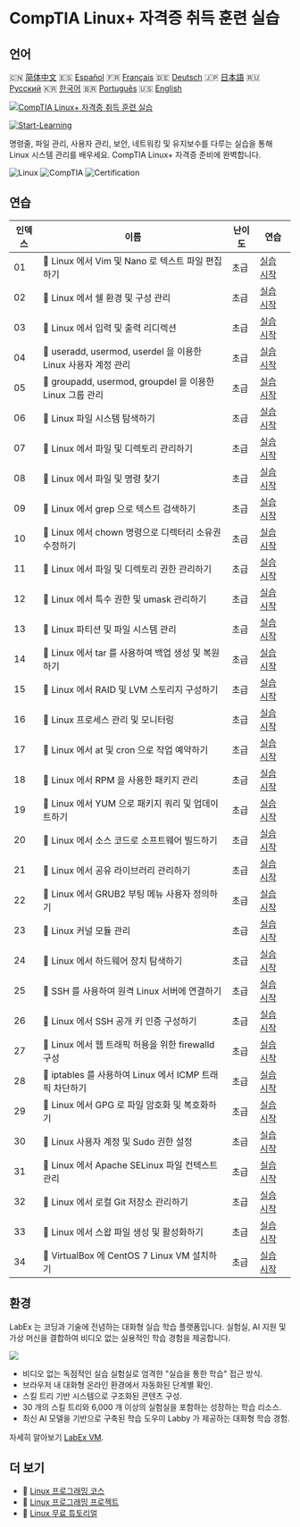 # CompTIA Linux+ 자격증 취득 훈련 실습

## 언어

🇨🇳 [简体中文](README_zh.md) 🇪🇸 [Español](README_es.md) 🇫🇷 [Français](README_fr.md) 🇩🇪 [Deutsch](README_de.md) 🇯🇵 [日本語](README_ja.md) 🇷🇺 [Русский](README_ru.md) 🇰🇷 [한국어](README_ko.md) 🇧🇷 [Português](README_pt.md) 🇺🇸 [English](README.md) 

[![CompTIA Linux+ 자격증 취득 훈련 실습](https://cover-creator.labex.io/comptia-linux-plus-training-labs.png?lang=ko)](https://labex.io/ko/courses/comptia-linux-plus-training-labs)

[![Start-Learning](https://img.shields.io/badge/Start-Learning-whitesmoke?style=for-the-badge)](https://labex.io/ko/courses/comptia-linux-plus-training-labs)

명령줄, 파일 관리, 사용자 관리, 보안, 네트워킹 및 유지보수를 다루는 실습을 통해 Linux 시스템 관리를 배우세요. CompTIA Linux+ 자격증 준비에 완벽합니다.

![Linux](https://img.shields.io/badge/Linux-whitesmoke?style=for-the-badge&logo=linux)
![CompTIA](https://img.shields.io/badge/CompTIA-whitesmoke?style=for-the-badge&logo=comptia)
![Certification](https://img.shields.io/badge/Certification-whitesmoke?style=for-the-badge&logo=certification)


## 연습

|   인덱스 | 이름                                                          | 난이도   | 연습                                                                                                                                             |
|----------|---------------------------------------------------------------|----------|--------------------------------------------------------------------------------------------------------------------------------------------------|
|       01 | 📖 Linux 에서 Vim 및 Nano 로 텍스트 파일 편집하기             | 초급     | <a target='_blank' href='https://labex.io/ko/tutorials/comptia-edit-text-files-in-linux-with-vim-and-nano-591076'>실습 시작</a>                  |
|       02 | 📖 Linux 에서 쉘 환경 및 구성 관리                            | 초급     | <a target='_blank' href='https://labex.io/ko/tutorials/comptia-manage-shell-environment-and-configuration-in-linux-590838'>실습 시작</a>         |
|       03 | 📖 Linux 에서 입력 및 출력 리디렉션                           | 초급     | <a target='_blank' href='https://labex.io/ko/tutorials/comptia-redirecting-input-and-output-in-linux-590840'>실습 시작</a>                       |
|       04 | 📖 useradd, usermod, userdel 을 이용한 Linux 사용자 계정 관리 | 초급     | <a target='_blank' href='https://labex.io/ko/tutorials/comptia-manage-linux-user-accounts-with-useradd-usermod-and-userdel-590837'>실습 시작</a> |
|       05 | 📖 groupadd, usermod, groupdel 을 이용한 Linux 그룹 관리      | 초급     | <a target='_blank' href='https://labex.io/ko/tutorials/comptia-manage-linux-groups-with-groupadd-usermod-and-groupdel-590836'>실습 시작</a>      |
|       06 | 📖 Linux 파일 시스템 탐색하기                                 | 초급     | <a target='_blank' href='https://labex.io/ko/tutorials/comptia-navigate-the-filesystem-in-linux-590971'>실습 시작</a>                            |
|       07 | 📖 Linux 에서 파일 및 디렉토리 관리하기                       | 초급     | <a target='_blank' href='https://labex.io/ko/tutorials/comptia-manage-files-and-directories-in-linux-590835'>실습 시작</a>                       |
|       08 | 📖 Linux 에서 파일 및 명령 찾기                               | 초급     | <a target='_blank' href='https://labex.io/ko/tutorials/comptia-find-files-and-commands-in-linux-590834'>실습 시작</a>                            |
|       09 | 📖 Linux 에서 grep 으로 텍스트 검색하기                       | 초급     | <a target='_blank' href='https://labex.io/ko/tutorials/comptia-search-text-with-grep-in-linux-590841'>실습 시작</a>                              |
|       10 | 📖 Linux 에서 chown 명령으로 디렉터리 소유권 수정하기         | 초급     | <a target='_blank' href='https://labex.io/ko/tutorials/comptia-modify-directory-ownership-with-chown-in-linux-590847'>실습 시작</a>              |
|       11 | 📖 Linux 에서 파일 및 디렉토리 권한 관리하기                  | 초급     | <a target='_blank' href='https://labex.io/ko/tutorials/comptia-manage-file-and-directory-permissions-in-linux-590844'>실습 시작</a>              |
|       12 | 📖 Linux 에서 특수 권한 및 umask 관리하기                     | 초급     | <a target='_blank' href='https://labex.io/ko/tutorials/linux-manage-special-permissions-and-umask-in-linux-590846'>실습 시작</a>                 |
|       13 | 📖 Linux 파티션 및 파일 시스템 관리                           | 초급     | <a target='_blank' href='https://labex.io/ko/tutorials/comptia-manage-linux-partitions-and-filesystems-590845'>실습 시작</a>                     |
|       14 | 📖 Linux 에서 tar 를 사용하여 백업 생성 및 복원하기           | 초급     | <a target='_blank' href='https://labex.io/ko/tutorials/comptia-create-and-restore-a-backup-with-tar-in-linux-590843'>실습 시작</a>               |
|       15 | 📖 Linux 에서 RAID 및 LVM 스토리지 구성하기                   | 초급     | <a target='_blank' href='https://labex.io/ko/tutorials/comptia-configure-raid-and-lvm-storage-in-linux-590842'>실습 시작</a>                     |
|       16 | 📖 Linux 프로세스 관리 및 모니터링                            | 초급     | <a target='_blank' href='https://labex.io/ko/tutorials/comptia-manage-and-monitor-linux-processes-590864'>실습 시작</a>                          |
|       17 | 📖 Linux 에서 at 및 cron 으로 작업 예약하기                   | 초급     | <a target='_blank' href='https://labex.io/ko/tutorials/comptia-schedule-tasks-with-at-and-cron-in-linux-590870'>실습 시작</a>                    |
|       18 | 📖 Linux 에서 RPM 을 사용한 패키지 관리                       | 초급     | <a target='_blank' href='https://labex.io/ko/tutorials/rhel-managing-packages-with-rpm-in-linux-590868'>실습 시작</a>                            |
|       19 | 📖 Linux 에서 YUM 으로 패키지 쿼리 및 업데이트하기            | 초급     | <a target='_blank' href='https://labex.io/ko/tutorials/rhel-query-and-update-packages-with-yum-in-linux-590869'>실습 시작</a>                    |
|       20 | 📖 Linux 에서 소스 코드로 소프트웨어 빌드하기                 | 초급     | <a target='_blank' href='https://labex.io/ko/tutorials/comptia-build-software-from-source-code-in-linux-590853'>실습 시작</a>                    |
|       21 | 📖 Linux 에서 공유 라이브러리 관리하기                        | 초급     | <a target='_blank' href='https://labex.io/ko/tutorials/comptia-manage-shared-libraries-in-linux-590867'>실습 시작</a>                            |
|       22 | 📖 Linux 에서 GRUB2 부팅 메뉴 사용자 정의하기                 | 초급     | <a target='_blank' href='https://labex.io/ko/tutorials/comptia-customize-the-grub2-boot-menu-in-linux-590859'>실습 시작</a>                      |
|       23 | 📖 Linux 커널 모듈 관리                                       | 초급     | <a target='_blank' href='https://labex.io/ko/tutorials/comptia-manage-kernel-modules-in-linux-590865'>실습 시작</a>                              |
|       24 | 📖 Linux 에서 하드웨어 장치 탐색하기                          | 초급     | <a target='_blank' href='https://labex.io/ko/tutorials/comptia-explore-hardware-devices-in-linux-590861'>실습 시작</a>                           |
|       25 | 📖 SSH 를 사용하여 원격 Linux 서버에 연결하기                 | 초급     | <a target='_blank' href='https://labex.io/ko/tutorials/linux-connect-to-a-remote-linux-server-using-ssh-590857'>실습 시작</a>                    |
|       26 | 📖 Linux 에서 SSH 공개 키 인증 구성하기                       | 초급     | <a target='_blank' href='https://labex.io/ko/tutorials/comptia-configure-ssh-public-key-authentication-in-linux-590855'>실습 시작</a>            |
|       27 | 📖 Linux 에서 웹 트래픽 허용을 위한 firewalld 구성            | 초급     | <a target='_blank' href='https://labex.io/ko/tutorials/comptia-configure-firewalld-to-allow-web-traffic-in-linux-590854'>실습 시작</a>           |
|       28 | 📖 iptables 를 사용하여 Linux 에서 ICMP 트래픽 차단하기       | 초급     | <a target='_blank' href='https://labex.io/ko/tutorials/comptia-block-icmp-traffic-in-linux-using-iptables-590852'>실습 시작</a>                  |
|       29 | 📖 Linux 에서 GPG 로 파일 암호화 및 복호화하기                | 초급     | <a target='_blank' href='https://labex.io/ko/tutorials/comptia-encrypt-and-decrypt-files-with-gpg-in-linux-590860'>실습 시작</a>                 |
|       30 | 📖 Linux 사용자 계정 및 Sudo 권한 설정                        | 초급     | <a target='_blank' href='https://labex.io/ko/tutorials/comptia-configure-user-accounts-and-sudo-privileges-in-linux-590856'>실습 시작</a>        |
|       31 | 📖 Linux 에서 Apache SELinux 파일 컨텍스트 관리               | 초급     | <a target='_blank' href='https://labex.io/ko/tutorials/comptia-manage-selinux-file-contexts-for-apache-in-linux-590866'>실습 시작</a>            |
|       32 | 📖 Linux 에서 로컬 Git 저장소 관리하기                        | 초급     | <a target='_blank' href='https://labex.io/ko/tutorials/comptia-manage-a-local-git-repository-in-linux-590863'>실습 시작</a>                      |
|       33 | 📖 Linux 에서 스왑 파일 생성 및 활성화하기                    | 초급     | <a target='_blank' href='https://labex.io/ko/tutorials/comptia-create-and-activate-a-swap-file-in-linux-590858'>실습 시작</a>                    |
|       34 | 📖 VirtualBox 에 CentOS 7 Linux VM 설치하기                   | 초급     | <a target='_blank' href='https://labex.io/ko/tutorials/comptia-install-a-centos-7-linux-vm-in-virtualbox-590862'>실습 시작</a>                   |

## 환경

LabEx 는 코딩과 기술에 전념하는 대화형 실습 학습 플랫폼입니다. 실험실, AI 지원 및 가상 머신을 결합하여 비디오 없는 실용적인 학습 경험을 제공합니다.

![](https://tutorial-screenshot.getvm.io/images/vm-1725247253.png)

- 비디오 없는 독점적인 실습 실험실로 엄격한 "실습을 통한 학습" 접근 방식.
- 브라우저 내 대화형 온라인 환경에서 자동화된 단계별 확인.
- 스킬 트리 기반 시스템으로 구조화된 콘텐츠 구성.
- 30 개의 스킬 트리와 6,000 개 이상의 실험실을 포함하는 성장하는 학습 리소스.
- 최신 AI 모델을 기반으로 구축된 학습 도우미 Labby 가 제공하는 대화형 학습 경험.

자세히 알아보기 [LabEx VM](https://support.labex.io/using-labex/virtual-machine).

## 더 보기

- 🔗 [Linux 프로그래밍 코스](https://github.com/labex-labs/awesome-programming-courses)
- 🔗 [Linux 프로그래밍 프로젝트](https://github.com/labex-labs/awesome-programming-projects)
- 🔗 [Linux 무료 튜토리얼](https://github.com/labex-labs/linux-free-tutorials)

